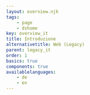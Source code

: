 ```yaml
---
layout: overview.njk
tags: 
    - page
    - dshome
key: overview_it
title: Introduzione
alternativetitle: Web (Legacy)
parent: legacy_it
order: 1
basics: true
components: true
availablelanguages: 
    - de
    - en
---
```

